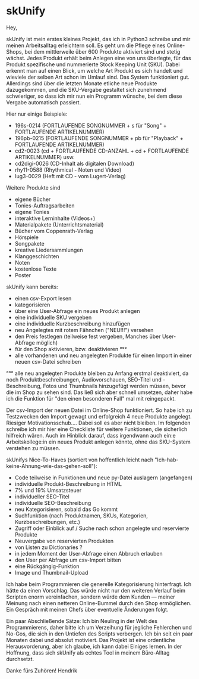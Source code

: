 # skUnify

Hey,

skUnify ist mein erstes kleines Projekt, das ich in Python3 schreibe und mir meinen Arbeitsalltag erleichtern soll. Es geht um die Pflege eines Online-Shops, 
bei dem mittlerweile über 600 Produkte aktiviert sind und stetig wächst. Jedes Produkt erhält beim Anlegen eine von uns überlegte, für das 
Produkt spezifische und nummerierte Stock Keeping Unit (SKU). Dabei erkennt man auf einen Blick, um welche Art Produkt es sich handelt und wieviele der 
selben Art schon im Umlauf sind. Das System funktioniert gut. Allerdings sind über die letzten Monate etliche neue Produkte dazugekommen, und die SKU-Vergabe 
gestaltet sich zunehmend schwieriger, so dass ich mir nun ein Programm wünsche, bei dem diese Vergabe automatisch passiert.

Hier nur einige Beispiele:

- 196s-0214 (FORTLAUFENDE SONGNUMMER + s für "Song" + FORTLAUFENDE ARTIKELNUMMER)
- 196pb-0215 (FORTLAUFENDE SONGNUMMER + pb für "Playback" + FORTLAUFENDE ARTIKELNUMMER)
- cd2-0023 (cd + FORTLAUFENDE CD-ANZAHL + cd + FORTLAUFENDE ARTIKELNUMMER) usw.
- cd2digi-0026 (CD-Inhalt als digitalen Download)
- rhy11-0588 (Rhythmical - Noten und Video)
- lug3-0029 (Heft mit CD - vom Lugert-Verlag)

Weitere Produkte sind
- eigene Bücher
- Tonies-Auftragsarbeiten
- eigene Tonies
- interaktive Lerninhalte (Videos+)
- Materialpakete (Unterrichtsmaterial)
- Bücher vom Coppenrath-Verlag
- Hörspiele
- Songpakete
- kreative Liedersammlungen
- Klanggeschichten
- Noten
- kostenlose Texte
- Poster

skUnify kann bereits: 
- einen csv-Export lesen 
- kategorisieren 
- über eine User-Abfrage ein neues Produkt anlegen 
- eine individuelle SKU vergeben
- eine individuelle Kurzbeschreibung hinzufügen
- neu Angelegtes mit rotem Fähnchen ("NEU!!!") versehen
- den Preis festlegen (teilweise fest vergeben, Manches über User-Abfrage möglich)
- für den Shop aktivieren, bzw. deaktivieren °°°
- alle vorhandenen und neu angelegten Produkte für einen Import in einer neuen csv-Datei schreiben

°°° alle neu angelegten Produkte bleiben zu Anfang erstmal deaktiviert, da noch Produktbeschreibungen, Audiovorschauen, SEO-Titel und -Beschreibung, Fotos und Thumbnails hinzugefügt werden müssen, bevor die im Shop zu sehen sind. Das ließ sich aber schnell umsetzen, daher habe ich die Funktion für "den einen besonderen 
Fall" mal mit reingepackt.

Der csv-Import der neuen Datei im Online-Shop funktioniert. So habe ich zu Testzwecken den Import gewagt und erfolgreich 4 neue Produkte angelegt.
Riesiger Motivationsschub....
Dabei soll es aber nicht bleiben. Im folgenden schreibe ich mir hier eine Checkliste für weitere Funktionen, die sicherlich hilfreich wären. Auch
im Hinblick darauf, dass irgendwann auch ein:e Arbeitskollege:in ein neues Produkt anlegen könnte, ohne das SKU-System verstehen zu müssen.

skUnifys Nice-To-Haves (sortiert von hoffentlich leicht nach "Ich-hab-keine-Ahnung-wie-das-gehen-soll"):
- Code teilweise in Funktionen und neue py-Datei auslagern (angefangen)
- individuelle Produkt-Beschreibung in HTML
- 7% und 19% Umsatzsteuer
- individueller SEO-Titel
- individuelle SEO-Beschreibung
- neu Kategorisieren, sobald das Go kommt
- Suchfunktion (nach Produktnamen, SKUs, Kategorien, Kurzbeschreibungen, etc.)
- Zugriff oder Einblick auf / Suche nach schon angelegte und reservierte Produkte
- Neuvergabe von reservierten Produkten
- von Listen zu Dictionaries ?
- in jedem Moment der User-Abfrage einen Abbruch erlauben
- den User per Abfrage um csv-Import bitten
- eine Rückgängig-Funktion
- Image und Thumbnail-Upload

Ich habe beim Programmieren die generelle Kategorisierung hinterfragt. Ich hätte da einen Vorschlag. Das würde nicht nur den weiteren Verlauf beim Scripten 
enorm vereinfachen, sondern würde dem Kunden — meiner Meinung nach einen netteren Online-Bummel durch den Shop ermöglichen. Ein Gespräch mit meinen Chefs 
über eventuelle Änderungen folgt.

Ein paar Abschließende Sätze:
Ich bin Neuling in der Welt des Programmierens, daher bitte ich um Verzeihung für jegliche Fehlerchen und No-Gos, die sich in den Untiefen des Scripts verbergen. 
Ich bin seit ein paar Monaten dabei und absolut motiviert. Das Projekt ist eine ordentliche Herausvorderung, aber ich glaube, ich kann dabei Einiges lernen. 
In der Hoffnung, dass sich skUnify als echtes Tool in meinem Büro-Alltag durchsetzt.

Danke fürs Zuhören!
Hendrik
<!---
hms-challenger/hms-challenger is a ✨ special ✨ repository because its `README.md` (this file) appears on your GitHub profile.
You can click the Preview link to take a look at your changes.
--->
